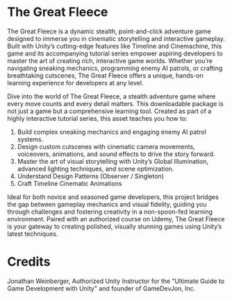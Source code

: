# The Great Fleece
The Great Fleece is a dynamic stealth, point-and-click adventure game designed to immerse you in cinematic storytelling and interactive gameplay. Built with Unity’s cutting-edge features like Timeline and Cinemachine, this game and its accompanying tutorial series empower aspiring developers to master the art of creating rich, interactive game worlds. Whether you’re navigating sneaking mechanics, programming enemy AI patrols, or crafting breathtaking cutscenes, The Great Fleece offers a unique, hands-on learning experience for developers at any level.

Dive into the world of The Great Fleece, a stealth adventure game where every move counts and every detail matters. This downloadable package is not just a game but a comprehensive learning tool. Created as part of a highly interactive tutorial series, this asset teaches you how to:

1. Build complex sneaking mechanics and engaging enemy AI patrol systems.
2. Design custom cutscenes with cinematic camera movements, voiceovers, animations, and sound effects to drive the story forward.
3. Master the art of visual storytelling with Unity’s Global Illumination, advanced lighting techniques, and scene optimization.
4. Understand Design Patterns (Observer / Singleton)
5. Craft Timeline Cinematic Animations

Ideal for both novice and seasoned game developers, this project bridges the gap between gameplay mechanics and visual fidelity, guiding you through challenges and fostering creativity in a non-spoon-fed learning environment. Paired with an authorized course on Udemy, The Great Fleece is your gateway to creating polished, visually stunning games using Unity’s latest techniques.

# Credits
Jonathan Weinberger, Authorized Unity Instructor for the "Ultimate Guide to Game Development with Unity" and founder of GameDevJon, Inc.
